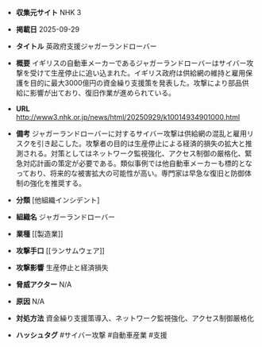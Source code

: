 - **収集元サイト**
NHK 3

- **掲載日**
2025-09-29

- **タイトル**
英政府支援ジャガーランドローバー

- **概要**
イギリスの自動車メーカーであるジャガーランドローバーはサイバー攻撃を受けて生産停止に追い込まれた。イギリス政府は供給網の維持と雇用保護を目的に最大3000億円の資金繰り支援策を発表した。攻撃により部品供給に影響が出ており、復旧作業が進められている。

- **URL**
http://www3.nhk.or.jp/news/html/20250929/k10014934901000.html

- **備考**
ジャガーランドローバーに対するサイバー攻撃は供給網の混乱と雇用リスクを引き起こした。攻撃者の目的は生産停止による経済的損失の拡大と推測される。対策としてはネットワーク監視強化、アクセス制御の厳格化、緊急対応計画の策定が必要である。類似事例では他自動車メーカーも標的となっており、将来的な被害拡大の可能性が高い。専門家は早急な復旧と防御体制の強化を推奨する。

- **分類**
[他組織インシデント]

- **組織名**
ジャガーランドローバー

- **業種**
[[製造業]]

- **攻撃手口**
[[ランサムウェア]]

- **攻撃影響**
生産停止と経済損失

- **脅威アクター**
N/A

- **原因**
N/A

- **対処方法**
資金繰り支援策導入、ネットワーク監視強化、アクセス制御厳格化

- **ハッシュタグ**
#サイバー攻撃 #自動車産業 #支援
